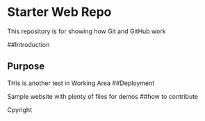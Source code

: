 # Starter Web Repo

This repository is for showing how Git and GitHub work

##Introduction

## Purpose

THis is another test in Working Area
##Deployment 

Sample website with plenty of files for demos
##how to contribute


Cpyright
